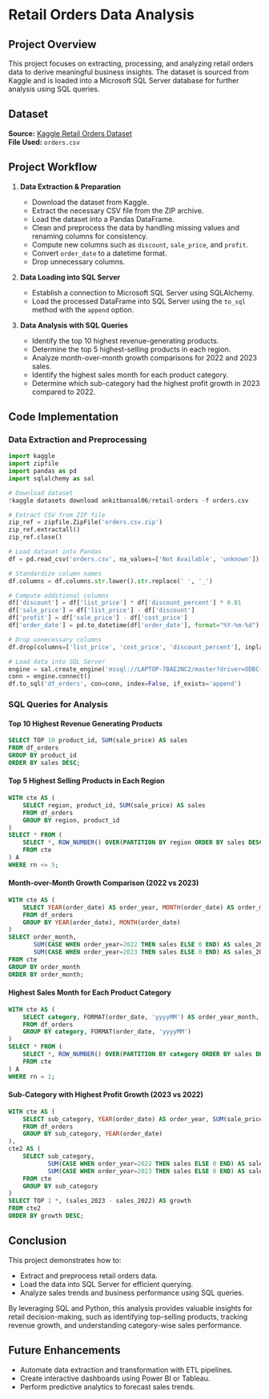 # Retail Orders Data Analysis

## Project Overview
This project focuses on extracting, processing, and analyzing retail orders data to derive meaningful business insights. The dataset is sourced from Kaggle and is loaded into a Microsoft SQL Server database for further analysis using SQL queries.

## Dataset
**Source:** [Kaggle Retail Orders Dataset](https://www.kaggle.com/ankitbansal06/retail-orders)  
**File Used:** `orders.csv`

## Project Workflow
1. **Data Extraction & Preparation**
   - Download the dataset from Kaggle.
   - Extract the necessary CSV file from the ZIP archive.
   - Load the dataset into a Pandas DataFrame.
   - Clean and preprocess the data by handling missing values and renaming columns for consistency.
   - Compute new columns such as `discount`, `sale_price`, and `profit`.
   - Convert `order_date` to a datetime format.
   - Drop unnecessary columns.

2. **Data Loading into SQL Server**
   - Establish a connection to Microsoft SQL Server using SQLAlchemy.
   - Load the processed DataFrame into SQL Server using the `to_sql` method with the `append` option.

3. **Data Analysis with SQL Queries**
   - Identify the top 10 highest revenue-generating products.
   - Determine the top 5 highest-selling products in each region.
   - Analyze month-over-month growth comparisons for 2022 and 2023 sales.
   - Identify the highest sales month for each product category.
   - Determine which sub-category had the highest profit growth in 2023 compared to 2022.

## Code Implementation
### Data Extraction and Preprocessing
```python
import kaggle
import zipfile
import pandas as pd
import sqlalchemy as sal

# Download dataset
!kaggle datasets download ankitbansal06/retail-orders -f orders.csv

# Extract CSV from ZIP file
zip_ref = zipfile.ZipFile('orders.csv.zip')
zip_ref.extractall()
zip_ref.close()

# Load dataset into Pandas
df = pd.read_csv('orders.csv', na_values=['Not Available', 'unknown'])

# Standardize column names
df.columns = df.columns.str.lower().str.replace(' ', '_')

# Compute additional columns
df['discount'] = df['list_price'] * df['discount_percent'] * 0.01
df['sale_price'] = df['list_price'] - df['discount']
df['profit'] = df['sale_price'] - df['cost_price']
df['order_date'] = pd.to_datetime(df['order_date'], format="%Y-%m-%d")

# Drop unnecessary columns
df.drop(columns=['list_price', 'cost_price', 'discount_percent'], inplace=True)

# Load data into SQL Server
engine = sal.create_engine('mssql://LAPTOP-7BAE2NC2/master?driver=ODBC+DRIVER+17+FOR+SQL+SERVER')
conn = engine.connect()
df.to_sql('df_orders', con=conn, index=False, if_exists='append')
```

### SQL Queries for Analysis
#### Top 10 Highest Revenue Generating Products
```sql
SELECT TOP 10 product_id, SUM(sale_price) AS sales
FROM df_orders
GROUP BY product_id
ORDER BY sales DESC;
```

#### Top 5 Highest Selling Products in Each Region
```sql
WITH cte AS (
    SELECT region, product_id, SUM(sale_price) AS sales
    FROM df_orders
    GROUP BY region, product_id
)
SELECT * FROM (
    SELECT *, ROW_NUMBER() OVER(PARTITION BY region ORDER BY sales DESC) AS rn
    FROM cte
) A
WHERE rn <= 5;
```

#### Month-over-Month Growth Comparison (2022 vs 2023)
```sql
WITH cte AS (
    SELECT YEAR(order_date) AS order_year, MONTH(order_date) AS order_month, SUM(sale_price) AS sales
    FROM df_orders
    GROUP BY YEAR(order_date), MONTH(order_date)
)
SELECT order_month,
       SUM(CASE WHEN order_year=2022 THEN sales ELSE 0 END) AS sales_2022,
       SUM(CASE WHEN order_year=2023 THEN sales ELSE 0 END) AS sales_2023
FROM cte
GROUP BY order_month
ORDER BY order_month;
```

#### Highest Sales Month for Each Product Category
```sql
WITH cte AS (
    SELECT category, FORMAT(order_date, 'yyyyMM') AS order_year_month, SUM(sale_price) AS sales
    FROM df_orders
    GROUP BY category, FORMAT(order_date, 'yyyyMM')
)
SELECT * FROM (
    SELECT *, ROW_NUMBER() OVER(PARTITION BY category ORDER BY sales DESC) AS rn
    FROM cte
) A
WHERE rn = 1;
```

#### Sub-Category with Highest Profit Growth (2023 vs 2022)
```sql
WITH cte AS (
    SELECT sub_category, YEAR(order_date) AS order_year, SUM(sale_price) AS sales
    FROM df_orders
    GROUP BY sub_category, YEAR(order_date)
),
cte2 AS (
    SELECT sub_category,
           SUM(CASE WHEN order_year=2022 THEN sales ELSE 0 END) AS sales_2022,
           SUM(CASE WHEN order_year=2023 THEN sales ELSE 0 END) AS sales_2023
    FROM cte
    GROUP BY sub_category
)
SELECT TOP 1 *, (sales_2023 - sales_2022) AS growth
FROM cte2
ORDER BY growth DESC;
```

## Conclusion
This project demonstrates how to:
- Extract and preprocess retail orders data.
- Load the data into SQL Server for efficient querying.
- Analyze sales trends and business performance using SQL queries.

By leveraging SQL and Python, this analysis provides valuable insights for retail decision-making, such as identifying top-selling products, tracking revenue growth, and understanding category-wise sales performance.

## Future Enhancements
- Automate data extraction and transformation with ETL pipelines.
- Create interactive dashboards using Power BI or Tableau.
- Perform predictive analytics to forecast sales trends.

